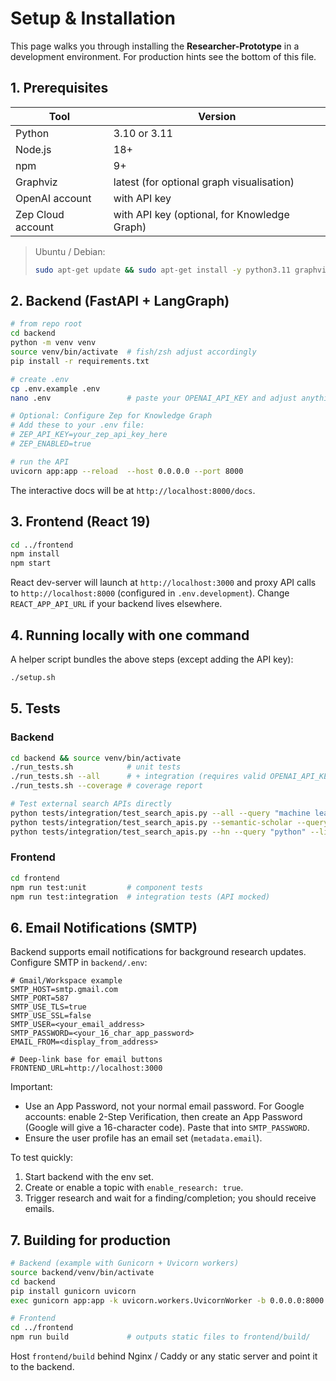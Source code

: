 # Setup & Installation

This page walks you through installing the **Researcher-Prototype** in a development environment.  For production hints see the bottom of this file.

## 1. Prerequisites

| Tool | Version |
|------|---------|
| Python | 3.10 or 3.11 |
| Node.js | 18+ |
| npm     | 9+  |
| Graphviz | latest (for optional graph visualisation) |
| OpenAI account | with API key |
| Zep Cloud account | with API key (optional, for Knowledge Graph) |

> Ubuntu / Debian:
> ```bash
> sudo apt-get update && sudo apt-get install -y python3.11 graphviz nodejs npm
> ```

## 2. Backend (FastAPI + LangGraph)

```bash
# from repo root
cd backend
python -m venv venv
source venv/bin/activate  # fish/zsh adjust accordingly
pip install -r requirements.txt

# create .env
cp .env.example .env
nano .env                 # paste your OPENAI_API_KEY and adjust anything else

# Optional: Configure Zep for Knowledge Graph
# Add these to your .env file:
# ZEP_API_KEY=your_zep_api_key_here
# ZEP_ENABLED=true

# run the API
uvicorn app:app --reload  --host 0.0.0.0 --port 8000
```

The interactive docs will be at `http://localhost:8000/docs`.

## 3. Frontend (React 19)

```bash
cd ../frontend
npm install
npm start
```

React dev-server will launch at `http://localhost:3000` and proxy API calls to `http://localhost:8000` (configured in `.env.development`).  Change `REACT_APP_API_URL` if your backend lives elsewhere.

## 4. Running locally with one command

A helper script bundles the above steps (except adding the API key):

```bash
./setup.sh
```

## 5. Tests

### Backend

```bash
cd backend && source venv/bin/activate
./run_tests.sh            # unit tests
./run_tests.sh --all      # + integration (requires valid OPENAI_API_KEY)
./run_tests.sh --coverage # coverage report

# Test external search APIs directly
python tests/integration/test_search_apis.py --all --query "machine learning"
python tests/integration/test_search_apis.py --semantic-scholar --query "transformers" --limit 5
python tests/integration/test_search_apis.py --hn --query "python" --limit 3
```

### Frontend

```bash
cd frontend
npm run test:unit         # component tests
npm run test:integration  # integration tests (API mocked)
```

## 6. Email Notifications (SMTP)

Backend supports email notifications for background research updates. Configure SMTP in `backend/.env`:

```
# Gmail/Workspace example
SMTP_HOST=smtp.gmail.com
SMTP_PORT=587
SMTP_USE_TLS=true
SMTP_USE_SSL=false
SMTP_USER=<your_email_address>
SMTP_PASSWORD=<your_16_char_app_password>
EMAIL_FROM=<display_from_address>

# Deep-link base for email buttons
FRONTEND_URL=http://localhost:3000
```

Important:
- Use an App Password, not your normal email password. For Google accounts: enable 2-Step Verification, then create an App Password (Google will give a 16-character code). Paste that into `SMTP_PASSWORD`.
- Ensure the user profile has an email set (`metadata.email`).

To test quickly:
1. Start backend with the env set.
2. Create or enable a topic with `enable_research: true`.
3. Trigger research and wait for a finding/completion; you should receive emails.

## 7. Building for production

```bash
# Backend (example with Gunicorn + Uvicorn workers)
source backend/venv/bin/activate
cd backend
pip install gunicorn uvicorn
exec gunicorn app:app -k uvicorn.workers.UvicornWorker -b 0.0.0.0:8000 --workers 2 --timeout 90

# Frontend
cd ../frontend
npm run build             # outputs static files to frontend/build/
```

Host `frontend/build` behind Nginx / Caddy or any static server and point it to the backend. 
